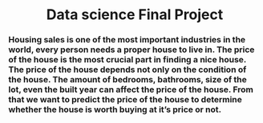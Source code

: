 <h1 style="text-align:center"> Data science Final Project </h1>
<h3>Housing sales is one of the most important industries in the world, every person needs a proper house to live in. The price of the house is the most crucial part in finding a nice house. The price of the house depends not only on the condition of the house. The amount of bedrooms, bathrooms,  size of the lot, even the built year can affect the price of the house. From that we want to predict the price of the house to determine whether the house is worth buying at it’s price or not.
</h3>
